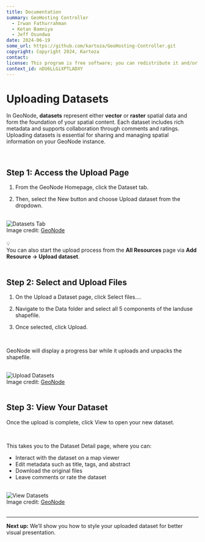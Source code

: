 ```yaml
---
title: Documentation
summary: GeoHosting Controller
  - Irwan Fathurrahman
  - Ketan Bamniya
  - Jeff Osundwa
date: 2024-06-19
some_url: https://github.com/kartoza/GeoHosting-Controller.git
copyright: Copyright 2024, Kartoza
contact:
license: This program is free software; you can redistribute it and/or modify it under the terms of the GNU Affero General Public License as published by the Free Software Foundation; either version 3 of the License, or (at your option) any later version.
context_id: nDU6LLGiXPTLADXY
---
```


# Uploading Datasets

In GeoNode, **datasets** represent either **vector** or **raster** spatial data and form the foundation of your spatial content. Each dataset includes rich metadata and supports collaboration through comments and ratings. Uploading datasets is essential for sharing and managing spatial information on your GeoNode instance.

<br>

## Step 1: Access the Upload Page

1. From the GeoNode <span class="ui-page-label">Homepage</span>, click the <span class="ui-generic-label">Dataset</span> tab.

2. Then, select the <span class="ui-generic-label">New</span> button and choose <span class="ui-generic-label">Upload dataset</span> from the dropdown.

<br>

<div class="image-with-caption">
  <img src="../../img/geonode-img-13.png" alt="Datasets Tab">
  <div class="caption">
    Image credit: <a href="https://geonode.org/" target="_blank">GeoNode</a>
  </div>
</div>

<br>

<div class="alert alert-hint">
  <div class="alert-icon">💡</div>
  <div class="alert-text">
    You can also start the upload process from the <strong>All Resources</strong> page via <strong>Add Resource → Upload dataset</strong>.
  </div>
</div>

<br>

## Step 2: Select and Upload Files

1. On the <span class="ui-page-label">Upload a Dataset</span> page, click <span class="ui-generic-label">Select files...</span>.

2. Navigate to the <span class="ui-filename">Data</span> folder and select all 5 components of the <span class="ui-filename">landuse</span> shapefile.

3. Once selected, click <span class="ui-generic-label">Upload</span>.

<br>

GeoNode will display a progress bar while it uploads and unpacks the shapefile.

<br>

<div class="image-with-caption">
  <img src="../../img/geonode-img-14.png" alt="Upload Datasets">
  <div class="caption">
    Image credit: <a href="https://geonode.org/" target="_blank">GeoNode</a>
  </div>
</div>

<br>

## Step 3: View Your Dataset

Once the upload is complete, click <span class="ui-generic-label">View</span> to open your new dataset.

<br>

This takes you to the <span class="ui-page-label">Dataset Detail</span> page, where you can:

- Interact with the dataset on a map viewer
- Edit metadata such as title, tags, and abstract
- Download the original files
- Leave comments or rate the dataset

<br>

<div class="image-with-caption">
  <img src="../../img/geonode-img-15.png" alt="View Datasets">
  <div class="caption">
    Image credit: <a href="https://geonode.org/" target="_blank">GeoNode</a>
  </div>
</div>

<br>

---

**Next up:** We’ll show you how to style your uploaded dataset for better visual presentation.

<br>

